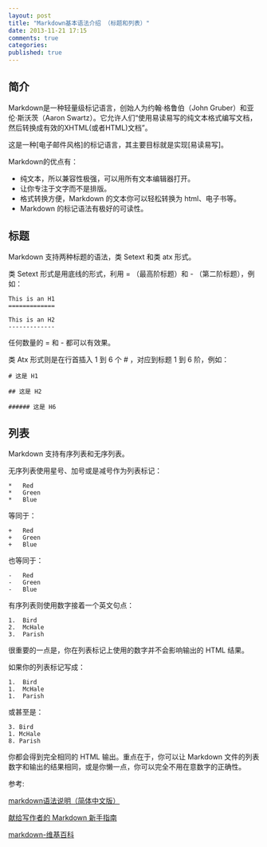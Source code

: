 ```yaml
---
layout: post
title: "Markdown基本语法介绍 （标题和列表）"
date: 2013-11-21 17:15
comments: true
categories: 
published: true
---
```


## 简介

Markdown是一种轻量级标记语言，创始人为约翰·格鲁伯（John Gruber）和亚伦·斯沃茨（Aaron Swartz）。它允许人们“使用易读易写的纯文本格式编写文档，然后转换成有效的XHTML(或者HTML)文档”。

这是一种[电子邮件风格]的标记语言，其主要目标就是实现[易读易写]。

<!-- more -->

Markdown的优点有：

* 纯文本，所以兼容性极强，可以用所有文本编辑器打开。
* 让你专注于文字而不是排版。
* 格式转换方便，Markdown 的文本你可以轻松转换为 html、电子书等。
* Markdown 的标记语法有极好的可读性。 

## 标题

Markdown 支持两种标题的语法，类 Setext 和类 atx 形式。

类 Setext 形式是用底线的形式，利用 = （最高阶标题）和 - （第二阶标题），例如：

    This is an H1
    =============

    This is an H2
    -------------
任何数量的 = 和 - 都可以有效果。

类 Atx 形式则是在行首插入 1 到 6 个 # ，对应到标题 1 到 6 阶，例如：

    # 这是 H1

    ## 这是 H2

    ###### 这是 H6 

## 列表

Markdown 支持有序列表和无序列表。

无序列表使用星号、加号或是减号作为列表标记：

    *   Red
    *   Green
    *   Blue
等同于：

    +   Red
    +   Green
    +   Blue
也等同于：

    -   Red
    -   Green
    -   Blue
有序列表则使用数字接着一个英文句点：

    1.  Bird
    2.  McHale
    3.  Parish
很重要的一点是，你在列表标记上使用的数字并不会影响输出的 HTML 结果。

如果你的列表标记写成：

    1.  Bird
    1.  McHale
    1.  Parish
或甚至是：

    3. Bird
    1. McHale
    8. Parish

你都会得到完全相同的 HTML 输出。重点在于，你可以让 Markdown 文件的列表数字和输出的结果相同，或是你懒一点，你可以完全不用在意数字的正确性。

参考: 

[markdown语法说明（简体中文版）](http://wowubuntu.com/markdown/)

[献给写作者的 Markdown 新手指南](http://jianshu.io/p/q81RER)

[markdown-维基百科](http://zh.wikipedia.org/wiki/Markdown)

